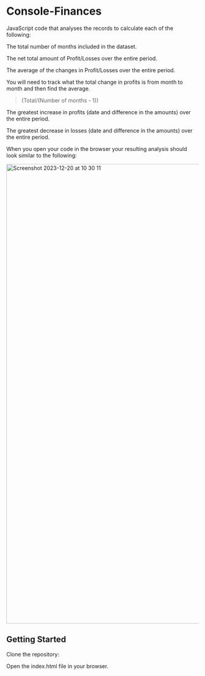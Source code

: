 # Console-Finances

JavaScript code that analyses the records to calculate each of the following:

The total number of months included in the dataset.

The net total amount of Profit/Losses over the entire period.

The average of the changes in Profit/Losses over the entire period.

You will need to track what the total change in profits is from month to month and then find the average.

> (Total/(Number of months - 1))

The greatest increase in profits (date and difference in the amounts) over the entire period.

The greatest decrease in losses (date and difference in the amounts) over the entire period.

When you open your code in the browser your resulting analysis should look similar to the following:

<img width="1203" alt="Screenshot 2023-12-20 at 10 30 11" src="https://github.com/timeades/Console-Finances/assets/13002711/416e294d-7651-4540-b826-576643b5f67c">

## Getting Started
Clone the repository:

Open the index.html file in your browser.
